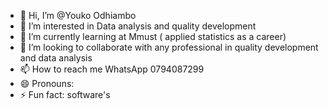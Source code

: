 - 👋 Hi, I’m @Youko Odhiambo
- 👀 I’m interested in Data analysis and quality  development 
- 🌱 I’m currently learning at Mmust ( applied statistics  as a career) 
- 💞️ I’m looking to collaborate with any professional in quality development and data analysis 
- 📫 How to reach me WhatsApp  0794087299
- 😄 Pronouns: 
- ⚡ Fun fact: software's 

<!---
Youkoz/Youkoz is a ✨ special ✨ repository because its `README.md` (this file) appears on your GitHub profile.
You can click the Preview link to take a look at your changes.
--->
